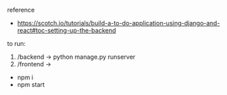 reference 
- https://scotch.io/tutorials/build-a-to-do-application-using-django-and-react#toc-setting-up-the-backend

to run:
1. /backend -> python manage.py runserver
2. /frontend -> 
  - npm i
  - npm start